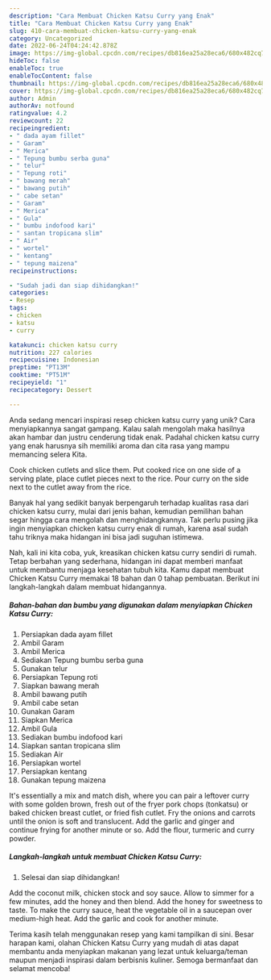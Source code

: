 ```yaml
---
description: "Cara Membuat Chicken Katsu Curry yang Enak"
title: "Cara Membuat Chicken Katsu Curry yang Enak"
slug: 410-cara-membuat-chicken-katsu-curry-yang-enak
category: Uncategorized
date: 2022-06-24T04:24:42.878Z
image: https://img-global.cpcdn.com/recipes/db816ea25a28eca6/680x482cq70/chicken-katsu-curry-foto-resep-utama.jpg
hideToc: false
enableToc: true
enableTocContent: false
thumbnail: https://img-global.cpcdn.com/recipes/db816ea25a28eca6/680x482cq70/chicken-katsu-curry-foto-resep-utama.jpg
cover: https://img-global.cpcdn.com/recipes/db816ea25a28eca6/680x482cq70/chicken-katsu-curry-foto-resep-utama.jpg
author: Admin
authorAv: notfound
ratingvalue: 4.2
reviewcount: 22
recipeingredient:
- " dada ayam fillet"
- " Garam"
- " Merica"
- " Tepung bumbu serba guna"
- " telur"
- " Tepung roti"
- " bawang merah"
- " bawang putih"
- " cabe setan"
- " Garam"
- " Merica"
- " Gula"
- " bumbu indofood kari"
- " santan tropicana slim"
- " Air"
- " wortel"
- " kentang"
- " tepung maizena"
recipeinstructions:

- "Sudah jadi dan siap dihidangkan!"
categories:
- Resep
tags:
- chicken
- katsu
- curry

katakunci: chicken katsu curry 
nutrition: 227 calories
recipecuisine: Indonesian
preptime: "PT13M"
cooktime: "PT51M"
recipeyield: "1"
recipecategory: Dessert

---
```





Anda sedang mencari inspirasi resep chicken katsu curry yang unik? Cara menyiapkannya sangat gampang. Kalau salah mengolah maka hasilnya akan hambar dan justru cenderung tidak enak. Padahal chicken katsu curry yang enak harusnya sih memiliki aroma dan cita rasa yang mampu memancing selera Kita.





Cook chicken cutlets and slice them. Put cooked rice on one side of a serving plate, place cutlet pieces next to the rice. Pour curry on the side next to the cutlet away from the rice.

Banyak hal yang sedikit banyak berpengaruh terhadap kualitas rasa dari chicken katsu curry, mulai dari jenis bahan, kemudian pemilihan bahan segar hingga cara mengolah dan menghidangkannya. Tak perlu pusing jika ingin menyiapkan chicken katsu curry enak di rumah, karena asal sudah tahu triknya maka hidangan ini bisa jadi suguhan istimewa.






Nah, kali ini kita coba, yuk, kreasikan chicken katsu curry sendiri di rumah. Tetap berbahan yang sederhana, hidangan ini dapat memberi manfaat untuk membantu menjaga kesehatan tubuh kita. Kamu dapat membuat Chicken Katsu Curry memakai 18 bahan dan 0 tahap pembuatan. Berikut ini langkah-langkah dalam membuat hidangannya.

<!--inarticleads1-->

##### Bahan-bahan dan bumbu yang digunakan dalam menyiapkan Chicken Katsu Curry:

1. Persiapkan  dada ayam fillet
1. Ambil  Garam
1. Ambil  Merica
1. Sediakan  Tepung bumbu serba guna
1. Gunakan  telur
1. Persiapkan  Tepung roti
1. Siapkan  bawang merah
1. Ambil  bawang putih
1. Ambil  cabe setan
1. Gunakan  Garam
1. Siapkan  Merica
1. Ambil  Gula
1. Sediakan  bumbu indofood kari
1. Siapkan  santan tropicana slim
1. Sediakan  Air
1. Persiapkan  wortel
1. Persiapkan  kentang
1. Gunakan  tepung maizena


It&#39;s essentially a mix and match dish, where you can pair a leftover curry with some golden brown, fresh out of the fryer pork chops (tonkatsu) or baked chicken breast cutlet, or fried fish cutlet. Fry the onions and carrots until the onion is soft and translucent. Add the garlic and ginger and continue frying for another minute or so. Add the flour, turmeric and curry powder. 

<!--inarticleads2-->

##### Langkah-langkah untuk membuat Chicken Katsu Curry:


1. Selesai dan siap dihidangkan!

Add the coconut milk, chicken stock and soy sauce. Allow to simmer for a few minutes, add the honey and then blend. Add the honey for sweetness to taste. To make the curry sauce, heat the vegetable oil in a saucepan over medium-high heat. Add the garlic and cook for another minute. 

Terima kasih telah menggunakan resep yang kami tampilkan di sini. Besar harapan kami, olahan Chicken Katsu Curry yang mudah di atas dapat membantu anda menyiapkan makanan yang lezat untuk keluarga/teman maupun menjadi inspirasi dalam berbisnis kuliner. Semoga bermanfaat dan selamat mencoba!
